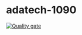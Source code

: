 # adatech-1090

[![Quality gate](https://sonarcloud.io/api/project_badges/quality_gate?project=ralvescosta_adatech-1090)](https://sonarcloud.io/summary/new_code?id=ralvescosta_adatech-1090)